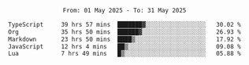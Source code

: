 <div align="center">
<p style="text-align: center;">
<!--START_SECTION:waka-->

```txt
From: 01 May 2025 - To: 31 May 2025

TypeScript     39 hrs 57 mins  ███████▓░░░░░░░░░░░░░░░░░   30.02 %
Org            35 hrs 50 mins  ██████▓░░░░░░░░░░░░░░░░░░   26.93 %
Markdown       23 hrs 50 mins  ████▒░░░░░░░░░░░░░░░░░░░░   17.92 %
JavaScript     12 hrs 4 mins   ██▒░░░░░░░░░░░░░░░░░░░░░░   09.08 %
Lua            7 hrs 49 mins   █▒░░░░░░░░░░░░░░░░░░░░░░░   05.88 %
```

<!--END_SECTION:waka-->
</p>
</div>
